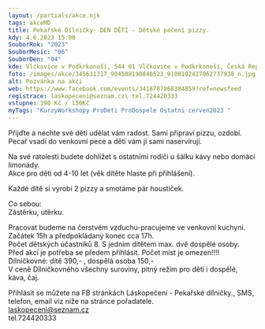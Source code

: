 ```yaml
---
layout: /partials/akce.njk
tags: akceMD
title: Pekařské Dílničky- DEN DĚTÍ - Dětské pečení pizzy.
kdy: 4.6.2023 15:00
SouborRok: "2023"
SouborMesic: "06"
SouborDen: "04"
kde: Vlčkovice v Podkrkonoší, 544 01 Vlčkovice v Podkrkonoší, Česká Republika
foto: /images/akce/345631317_904588190840523_9100102427062737938_n.jpg
alt: Pozvánka na akci
web: https://www.facebook.com/events/3418787868384859?ref=newsfeed
registrace: laskopeceni@seznam.cz\ tel.724420333
vstupne: 390 Kč / 150Kč
myTags: "KurzyWorkshopy ProDeti ProDospele Ostatni cerven2023 "
---
```

<!--StartFragment-->

Přijďte a nechte své děti udělat vám radost. Sami připraví pizzu, ozdobí. Pecař vsadí do venkovní pece a děti vám ji sami naservírují.

Na své ratolesti budete dohlížet s ostatními rodiči u šálku kávy nebo domácí limonády.\
Akce pro děti od 4-10 let (věk dítěte hlaste při přihlášení).

Každé dítě si vyrobí 2 pizzy a smotáme pár houstiček.

Co sebou:\
Zástěrku, utěrku.



Pracovat budeme na čerstvém vzduchu-pracujeme ve venkovní kuchyni.\
Začátek 15h a předpokládaný konec cca 17h.\
Počet dětských účastníků 8. S jedním dítětem max. dvě dospělé osoby.\
Před akcí je potřeba se předem přihlásit. Počet míst je omezen!!!!\
Dílničkovné: dítě 390,- , dospělá osoba 150,-\
V ceně Dílničkovného všechny suroviny, pitný režim pro děti i dospělé, káva, čaj.

Přihlásit se můžete na FB stránkách Láskopečení - Pekařské dílničky., SMS, telefon, email viz níže na stránce pořadatele.\
laskopeceni@seznam.cz\
tel.724420333 

<!--EndFragment-->